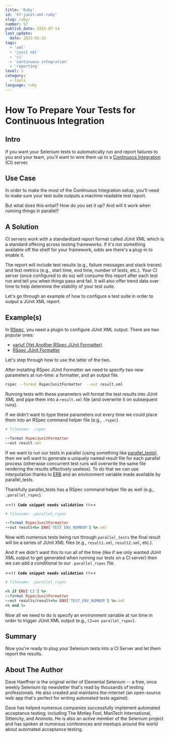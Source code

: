 ```yaml
---
title: 'Ruby'
id: '57-junit-xml-ruby'
slug: ruby/
number: 57
publish_date: 2015-07-14
last_update: 
  date: 2023-02-22
tags:
  - 'xml'
  - 'junit xml'
  - 'ci'
  - 'continuous integration'
  - 'reporting'
level: 1
category: 
  - tools
language: ruby
---
```


# How To Prepare Your Tests for Continuous Integration

## Intro

If you want your Selenium tests to automatically run and report failures to you and your team, you'll want to wire them up to a [Continuous Integration](http://en.wikipedia.org/wiki/Continuous_integration) (CI) server.

## Use Case

In order to make the most of the Continuous Integration setup, you'll need to make sure your test suite outputs a machine readable test report.

But what does this entail? How do you set it up? And will it work when running things in parallel?

## A Solution

CI servers work with a standardized report format called JUnit XML which is a standard offering across testing frameworks. If it's not something available off the shelf for your framework, odds are there's a plug-in to enable it.

The report will include test results (e.g., failure messages and stack traces) and test metrics (e.g., start time, end time, number of tests, etc.). Your CI server (once configured to do so) will consume this report after each test run and tell you when things pass and fail. It will also offer trend data over time to help determine the stability of your test suite.

Let's go through an example of how to configure a test suite in order to output a JUnit XML report.

## Example(s)

In [RSpec](http://rspec.info/), you need a plugin to configure JUnit XML output. There are two popular ones:

+ [yarjuf (Yet Another RSpec JUnit Formatter)](https://github.com/natritmeyer/yarjuf)
+ [RSpec JUnit Formatter](https://github.com/sj26/rspec_junit_formatter)

Let's step through how to use the latter of the two.

After installing RSpec JUnit Formatter we need to specify two new parameters at run-time: a formatter, and an output file.

```sh
rspec --format RspecJunitFormatter  --out result.xml
```

Running tests with these parameters will format the test results into JUnit XML and pipe them into a `result.xml` file (and overwrite it on subsequent runs).

If we didn't want to type these parameters out every time we could place them into an RSpec command helper file (e.g., `.rspec`).

```ruby
# filename: .rspec

--format RspecJunitFormatter
--out result.xml
```

If we want to run our tests in parallel (using something like [parallel_tests](https://github.com/grosser/parallel_tests)), then we will want to generate a uniquely named result file for each parallel process (otherwise concurrent test runs will overwrite the same file rendering the results effectively useless). To do that we can use interpolation thanks to [ERB](http://www.stuartellis.eu/articles/erb/) and an environment variable made available by parallel_tests.

Thankfully parallel_tests has a RSpec command helper file as well (e.g., `.parallel_rspec`).

==**`!! Code snippet needs validation !!`**==
```ruby
# filename: .parallel_rspec

--format RspecJunitFormatter
--out result<%= ENV['TEST_ENV_NUMBER'] %>.xml
```

Now with numerous tests being run through `parallel_tests` the final result will be a series of JUnit XML files (e.g., `result1.xml`, `result2.xml`, etc.).

And if we didn't want this to run all of the time (like if we only wanted JUnit XML output to get generated when running our tests on a CI server) then we can add a conditional to our `.parallel_rspec` file.

==**`!! Code snippet needs validation !!`**==
```ruby
# filename: .parallel_rspec

<% if ENV['CI'] %>
--format RspecJunitFormatter
--out results/result<%= ENV['TEST_ENV_NUMBER'] %>.xml
<% end %>
```

Now all we need to do is specify an environment variable at run time in order to trigger JUnit XML output (e.g., `CI=on parallel_rspec`).

## Summary

Now you're ready to plug your Selenium tests into a CI Server and let them report the results.

## About The Author

Dave Haeffner is the original writer of Elemental Selenium -- a free, once weekly Selenium tip newsletter that's read by thousands of testing professionals. He also created and maintains the-internet (an open-source web app that's perfect for writing automated tests against).

Dave has helped numerous companies successfully implement automated acceptance testing; including The Motley Fool, ManTech International, Sittercity, and Animoto. He is also an active member of the Selenium project and has spoken at numerous conferences and meetups around the world about automated acceptance testing.
